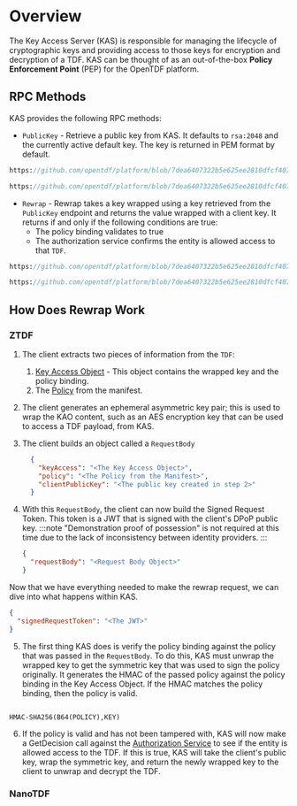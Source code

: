 # Overview

The Key Access Server (KAS) is responsible for managing the lifecycle of cryptographic keys and providing access to those keys for encryption and decryption of a TDF. KAS can be thought of as an out-of-the-box **Policy Enforcement Point** (PEP) for the OpenTDF platform.

## RPC Methods

KAS provides the following RPC methods:

- `PublicKey` - Retrieve a public key from KAS. It defaults to `rsa:2048` and the currently active default key. The key is returned in PEM format by default.

```protobuf reference
https://github.com/opentdf/platform/blob/7dea6407322b5e625ee2810dfcf407c010d9996f/service/kas/kas.proto#L69-L75
```

```protobuf reference
https://github.com/opentdf/platform/blob/7dea6407322b5e625ee2810dfcf407c010d9996f/service/kas/kas.proto#L34-L43
```

- `Rewrap` - Rewrap takes a key wrapped using a key retrieved from the `PublicKey` endpoint and returns the value wrapped with a client key. It returns if and only if the following conditions are true:
  - The policy binding validates to true
  - The authorization service confirms the entity is allowed access to that `TDF`.

```protobuf reference
https://github.com/opentdf/platform/blob/7dea6407322b5e625ee2810dfcf407c010d9996f/service/kas/kas.proto#L86-L95
```

```protobuf reference
https://github.com/opentdf/platform/blob/7dea6407322b5e625ee2810dfcf407c010d9996f/service/kas/kas.proto#L45-L56
```

## How Does Rewrap Work

### ZTDF


1. The client extracts two pieces of information from the `TDF`:
   1. [Key Access Object](/spec/ztdf/kao) - This object contains the wrapped key and the policy binding.
   2. The [Policy](/spec/ztdf/policy) from the manifest.

2. The client generates an ephemeral asymmetric key pair; this is used to wrap the KAO content, such as an AES encryption key that can be used to access a TDF payload, from KAS.
3. The client builds an object called a `RequestBody`

    ```json
      {
        "keyAccess": "<The Key Access Object>",
        "policy": "<The Policy from the Manifest>",
        "clientPublicKey": "<The public key created in step 2>"
      }
    ```

4. With this `RequestBody`, the client can now build the Signed Request Token. This token is a JWT that is signed with the client's DPoP public key.
    :::note
    "Demonstration proof of possession" is not required at this time due to the lack of inconsistency between identity providers.
    :::

    ```json title="Body of JWT"
    {
      "requestBody": "<Request Body Object>"
    }
    ```

Now that we have everything needed to make the rewrap request, we can dive into what happens within KAS.

```json
{
  "signedRequestToken": "<The JWT>"
}
```

5. The first thing KAS does is verify the policy binding against the policy that was passed in the `RequestBody`. To do this, KAS must unwrap the wrapped key to get the symmetric key that was used to sign the policy originally. It generates the HMAC of the passed policy against the policy binding in the Key Access Object. If the HMAC matches the policy binding, then the policy is valid.

  ```

  HMAC-SHA256(B64(POLICY),KEY)

  ```

6. If the policy is valid and has not been tampered with, KAS will now make a GetDecision call against the [Authorization Service](../authorization/overview.md) to see if the entity is allowed access to the TDF. If this is true, KAS will take the client's public key, wrap the symmetric key, and return the newly wrapped key to the client to unwrap and decrypt the TDF.

### NanoTDF
